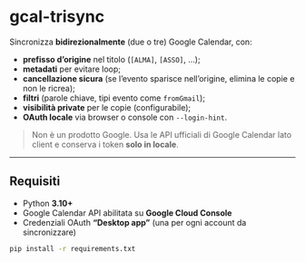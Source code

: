 # gcal-trisync

Sincronizza **bidirezionalmente** (due o tre) Google Calendar, con:
- **prefisso d’origine** nel titolo (`[ALMA]`, `[ASSO]`, …);
- **metadati** per evitare loop;
- **cancellazione sicura** (se l’evento sparisce nell’origine, elimina le copie e non le ricrea);
- **filtri** (parole chiave, tipi evento come `fromGmail`);
- **visibilità private** per le copie (configurabile);
- **OAuth locale** via browser o console con `--login-hint`.

> Non è un prodotto Google. Usa le API ufficiali di Google Calendar lato client e conserva i token **solo in locale**.

---

## Requisiti
- Python **3.10+**
- Google Calendar API abilitata su **Google Cloud Console**
- Credenziali OAuth **“Desktop app”** (una per ogni account da sincronizzare)

```bash
pip install -r requirements.txt
